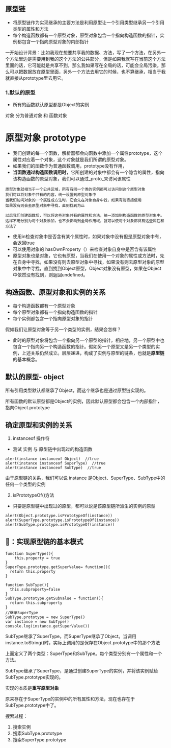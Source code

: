 
## 原型链
- 将原型链作为实现继承的主要方法是利用原型让一个引用类型继承另一个引用类型的属性和方法
- 每个构造函数都有一个原型对象，原型对象包含一个指向构造函数的指针，实例都包含一个指向原型对象的内部指针

一开始设计背景：比如我现在想要共享我的数据、方法，写了一个方法，在另外一个方法里边是需要用到我的这个方法的公共部分，但是如果我就写在当前这个方法里面的话，它可能就是共享不到，那么我如果写在全局的话，可能会全局污染。那么可以把数据放在原型里面，另外一个方法去用它的时候，也不算继承，相当于我就直接从prototype里去用它。

### 1.默认的原型
- 所有的函数默认原型都是Object的实例

对象 分为普通对象 和 函数对象

# 原型对象 prototype
- 我们创建的每一个函数，解析器都会向函数中添加一个属性prototype，这个属性对应着一个对象，这个对象就是我们所谓的原型对象。
- 如果我们的函数作为普通函数调用，prototype没有作用，
- **当函数通过构造函数调用时**，它所创建的对象中都会有一个隐含的属性，指向该构造函数的原型对象，我们可以通过_proto_来访问该属性
```
原型对象就相当于一个公共区域，所有有同一个类的实例都可以访问到这个原型对象
我们可以将对象中共有的内容，统一设置到原型对象中
当我们访问对象的一个属性或方法时，它会先在对象自身中找，如果有则直接使用
如果没有则会去原型对象中寻找，直到找到为止

以后我们创建函数后，可以将这些对象共有的属性和方法，统一添加到构造函数的原型对象中。
这样不用分别为每个对象添加，也不会影响到全局作用域，就可以使每个对象都具有这些属性和方法了
```
- 使用in检查对象中是否含有某个属性时，如果对象中没有但是原型对象中有，会返回true
- 可以使用对象的 hasOwnProperty（）来检查对象自身中是否含有该属性
- 原型对象也是对象，它也有原型，当我们在使用一个对象的属性或方法时，先在自身中寻找，如果没有则去原型对象中寻找，如果没有则去原型对象的原型对象中中寻找，直到找到Object原型，Object对象没有原型，如果在Object中依然没有找到，则返回undefined。

## 构造函数、原型对象和实例的关系
- 每个构造函数都有一个原型对象
- 每个原型对象都有一个指向构造函数的指针
- 每个实例都包含一个指向原型对象的指针

假如我们让原型对象等于另一个类型的实例，结果会怎样？
- 此时的原型对象将包含一个指向另一个原型的指针，相应地，另一个原型中也包含一个指向另一个构造函数的指针。假如另一个原型又是另一个类型的实例，上述关系仍然成立。层层递进，构成了实例与原型的链条，也就是**原型链**的基本概念。



## 默认的原型- object
所有引用类型默认都继承了Object，而这个继承也是通过原型链实现的。

所有函数的默认原型都是Object的实例，因此默认原型都会包含一个内部指针，指向Object.prototype

## 确定原型和实例的关系
1. instanceof 操作符
- 测试 实例 与 原型链中出现过的构造函数
```
alert(instance instanceof Object)  //true
alert(instance instanceof SuperType)  //true
alert(instance instanceof SubType)  //true
```
由于原型链的关系，我们可以说 instance 是Object、SuperType、SubType中的任何一个类型的实例

2. isPrototypeOf()方法
- 只要是原型链中出现过的原型，都可以说是该原型链所派生的实例的原型
```
alert(Object.prototype.isPrototypeOf(instance))
alert(SuperType.prototype.isPrototypeOf(instance))
alert(SubType.prototype.isPrototypeOf(instance))
```

## 🌰：实现原型链的基本模式
```
function SuperType(){
    this.property = true
}
SuperType.prototype.getSuperValue= function(){
  return this.property
}

function SubType(){
  this.subproperty=false
}
SubType.prototype.getSubValue = function(){
  return this.subproperty
}
//继承SuperType
SubType.prototype = new SuperType()
var instance = new SubType()
console.log(instance.getSuperValue())
```

SubType继承了SuperType，而SuperType继承了Object。当调用instance.toString()时，实际上调用的是保存在Object.prototype中的那个方法

上面定义了两个类型：SuperType和SubType。每个类型分别有一个属性和一个方法。

SubType继承了SuperType，是通过创建SuperType的实例，并将该实例赋给SubType.prototype实现的。

实现的本质是**重写原型对象**

原来存在于SuperType的实例中的所有属性和方法，现在也存在于SubType.prototype中了。

搜索过程：
1. 搜索实例
2. 搜索SubType.prototype
3. 搜索SuperType.prototype